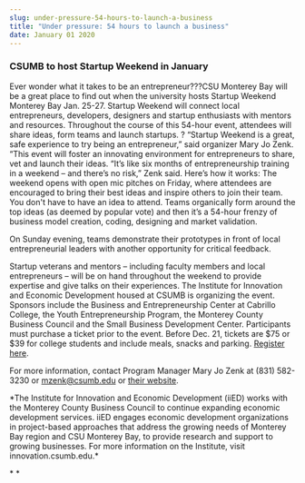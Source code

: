 ```yaml
---
slug: under-pressure-54-hours-to-launch-a-business
title: "Under pressure: 54 hours to launch a business"
date: January 01 2020
---
```


 
<h3>CSUMB to host Startup Weekend in January</h3>
<p>
  Ever wonder what it takes to be an entrepreneur???CSU Monterey Bay will be a
  great place to find out when the university hosts Startup Weekend Monterey Bay
  Jan. 25&#45;27. Startup Weekend will connect local entrepreneurs, developers,
  designers and startup enthusiasts with mentors and resources. Throughout the
  course of this 54&#45;hour event, attendees will share ideas, form teams and
  launch startups. ? “Startup Weekend is a great, safe experience to try being
  an entrepreneur,” said organizer Mary Jo Zenk. “This event will foster an
  innovating environment for entrepreneurs to share, vet and launch their ideas.
  “It’s like six months of entrepreneurship training in a weekend – and there’s
  no risk,” Zenk said. Here’s how it works: The weekend opens with open mic
  pitches on Friday, where attendees are encouraged to bring their best ideas
  and inspire others to join their team. You don't have to have an idea to
  attend. Teams organically form around the top ideas &#40;as deemed by popular
  vote&#41; and then it’s a 54&#45;hour frenzy of business model creation,
  coding, designing and market validation.
</p>
<p>
  On Sunday evening, teams demonstrate their prototypes in front of local
  entrepreneurial leaders with another opportunity for critical feedback.
</p>
<p>
  Startup veterans and mentors – including faculty members and local
  entrepreneurs – will be on hand throughout the weekend to provide expertise
  and give talks on their experiences. The Institute for Innovation and Economic
  Development housed at CSUMB is organizing the event. Sponsors include the
  Business and Entrepreneurship Center at Cabrillo College, the Youth
  Entrepreneurship Program, the Monterey County Business Council and the Small
  Business Development Center. Participants must purchase a ticket prior to the
  event. Before Dec. 21, tickets are $75 or $39 for college students and include
  meals, snacks and parking.
  <a href="https://csumb.startupweekend.org.">Register here</a>.
</p>
<p>
  For more information, contact Program Manager Mary Jo Zenk at &#40;831&#41;
  582&#45;3230 or
  <a
    href="&#x6d;&#97;&#x69;&#108;t&#x6f;&#58;&#x6d;&#122;&#101;&#x6e;&#107;&#x40;&#99;&#115;&#x75;&#109;&#x62;&#x2e;&#101;&#x64;&#117;"
    >mzenk@csumb.edu</a
  >
  or <a href="https://csumb.startupweekend.org">their website</a>.
</p>
<p>
  &#42;The Institute for Innovation and Economic Development &#40;iiED&#41;
  works with the Monterey County Business Council to continue expanding economic
  development services. iiED engages economic development organizations in
  project&#45;based approaches that address the growing needs of Monterey Bay
  region and CSU Monterey Bay, to provide research and support to growing
  businesses. For more information on the Institute, visit
  innovation.csumb.edu.&#42;
</p>
<p>&#42; &#42;</p>
 
